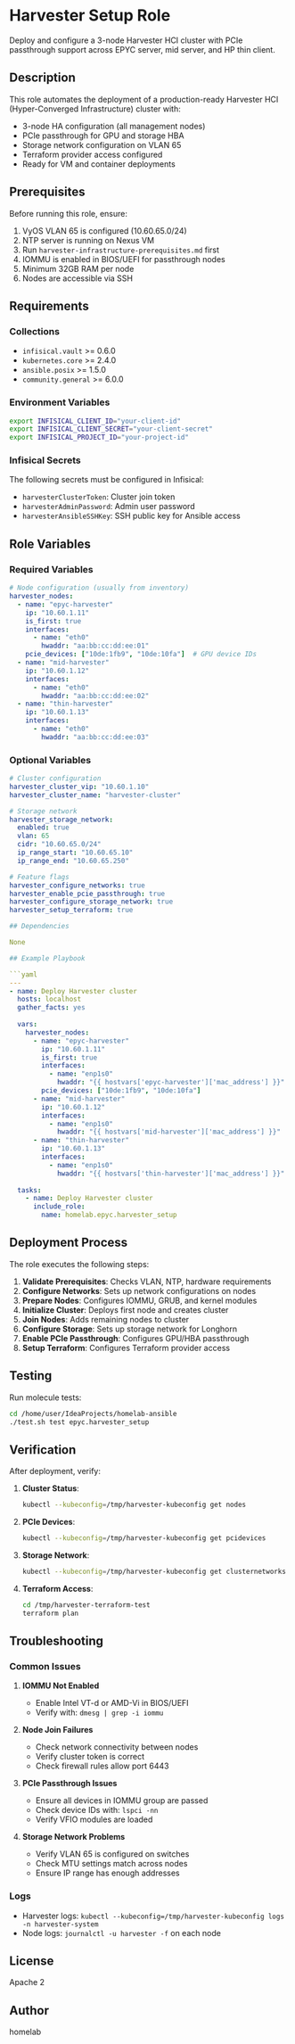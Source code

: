# Harvester Setup Role

Deploy and configure a 3-node Harvester HCI cluster with PCIe passthrough support across EPYC server, mid server, and HP thin client.

## Description

This role automates the deployment of a production-ready Harvester HCI (Hyper-Converged Infrastructure) cluster with:
- 3-node HA configuration (all management nodes)
- PCIe passthrough for GPU and storage HBA
- Storage network configuration on VLAN 65
- Terraform provider access configured
- Ready for VM and container deployments

## Prerequisites

Before running this role, ensure:
1. VyOS VLAN 65 is configured (10.60.65.0/24)
2. NTP server is running on Nexus VM
3. Run `harvester-infrastructure-prerequisites.md` first
4. IOMMU is enabled in BIOS/UEFI for passthrough nodes
5. Minimum 32GB RAM per node
6. Nodes are accessible via SSH

## Requirements

### Collections
- `infisical.vault` >= 0.6.0
- `kubernetes.core` >= 2.4.0
- `ansible.posix` >= 1.5.0
- `community.general` >= 6.0.0

### Environment Variables
```bash
export INFISICAL_CLIENT_ID="your-client-id"
export INFISICAL_CLIENT_SECRET="your-client-secret"
export INFISICAL_PROJECT_ID="your-project-id"
```

### Infisical Secrets
The following secrets must be configured in Infisical:
- `harvesterClusterToken`: Cluster join token
- `harvesterAdminPassword`: Admin user password
- `harvesterAnsibleSSHKey`: SSH public key for Ansible access

## Role Variables

### Required Variables
```yaml
# Node configuration (usually from inventory)
harvester_nodes:
  - name: "epyc-harvester"
    ip: "10.60.1.11"
    is_first: true
    interfaces:
      - name: "eth0"
        hwaddr: "aa:bb:cc:dd:ee:01"
    pcie_devices: ["10de:1fb9", "10de:10fa"]  # GPU device IDs
  - name: "mid-harvester"
    ip: "10.60.1.12"
    interfaces:
      - name: "eth0"
        hwaddr: "aa:bb:cc:dd:ee:02"
  - name: "thin-harvester"
    ip: "10.60.1.13"
    interfaces:
      - name: "eth0"
        hwaddr: "aa:bb:cc:dd:ee:03"
```

### Optional Variables
```yaml
# Cluster configuration
harvester_cluster_vip: "10.60.1.10"
harvester_cluster_name: "harvester-cluster"

# Storage network
harvester_storage_network:
  enabled: true
  vlan: 65
  cidr: "10.60.65.0/24"
  ip_range_start: "10.60.65.10"
  ip_range_end: "10.60.65.250"

# Feature flags
harvester_configure_networks: true
harvester_enable_pcie_passthrough: true
harvester_configure_storage_network: true
harvester_setup_terraform: true

## Dependencies

None

## Example Playbook

```yaml
---
- name: Deploy Harvester cluster
  hosts: localhost
  gather_facts: yes
  
  vars:
    harvester_nodes:
      - name: "epyc-harvester"
        ip: "10.60.1.11"
        is_first: true
        interfaces:
          - name: "enp1s0"
            hwaddr: "{{ hostvars['epyc-harvester']['mac_address'] }}"
        pcie_devices: ["10de:1fb9", "10de:10fa"]
      - name: "mid-harvester"
        ip: "10.60.1.12"
        interfaces:
          - name: "enp1s0"
            hwaddr: "{{ hostvars['mid-harvester']['mac_address'] }}"
      - name: "thin-harvester"
        ip: "10.60.1.13"
        interfaces:
          - name: "enp1s0"
            hwaddr: "{{ hostvars['thin-harvester']['mac_address'] }}"
  
  tasks:
    - name: Deploy Harvester cluster
      include_role:
        name: homelab.epyc.harvester_setup
```

## Deployment Process

The role executes the following steps:

1. **Validate Prerequisites**: Checks VLAN, NTP, hardware requirements
2. **Configure Networks**: Sets up network configurations on nodes
3. **Prepare Nodes**: Configures IOMMU, GRUB, and kernel modules
4. **Initialize Cluster**: Deploys first node and creates cluster
5. **Join Nodes**: Adds remaining nodes to cluster
6. **Configure Storage**: Sets up storage network for Longhorn
7. **Enable PCIe Passthrough**: Configures GPU/HBA passthrough
8. **Setup Terraform**: Configures Terraform provider access

## Testing

Run molecule tests:
```bash
cd /home/user/IdeaProjects/homelab-ansible
./test.sh test epyc.harvester_setup
```

## Verification

After deployment, verify:

1. **Cluster Status**:
   ```bash
   kubectl --kubeconfig=/tmp/harvester-kubeconfig get nodes
   ```

2. **PCIe Devices**:
   ```bash
   kubectl --kubeconfig=/tmp/harvester-kubeconfig get pcidevices
   ```

3. **Storage Network**:
   ```bash
   kubectl --kubeconfig=/tmp/harvester-kubeconfig get clusternetworks
   ```

4. **Terraform Access**:
   ```bash
   cd /tmp/harvester-terraform-test
   terraform plan
   ```

## Troubleshooting

### Common Issues

1. **IOMMU Not Enabled**
   - Enable Intel VT-d or AMD-Vi in BIOS/UEFI
   - Verify with: `dmesg | grep -i iommu`

2. **Node Join Failures**
   - Check network connectivity between nodes
   - Verify cluster token is correct
   - Check firewall rules allow port 6443

3. **PCIe Passthrough Issues**
   - Ensure all devices in IOMMU group are passed
   - Check device IDs with: `lspci -nn`
   - Verify VFIO modules are loaded

4. **Storage Network Problems**
   - Verify VLAN 65 is configured on switches
   - Check MTU settings match across nodes
   - Ensure IP range has enough addresses

### Logs

- Harvester logs: `kubectl --kubeconfig=/tmp/harvester-kubeconfig logs -n harvester-system`
- Node logs: `journalctl -u harvester -f` on each node

## License

Apache 2

## Author

homelab